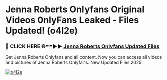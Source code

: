 # Jenna Roberts Onlyfans Original Videos 0nlyFans Leaked - Files Updated! (o4l2e)

<h3>🔴 CLICK HERE 🌐==►► <a href="https://tinyurl.com/4seja8ks" rel="nofollow">Jenna Roberts Onlyfans Updated Files</a></h3>

Get Jenna Roberts Onlyfans and all content. Now you can access all videos and pictures of Jenna Roberts Onlyfans. New Updated Files 2025!

[![o4l2e](https://i.imgur.com/EWjZXRe.gif)](https://tinyurl.com/4seja8ks)
